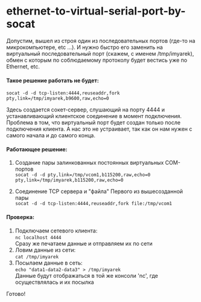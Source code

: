 # ethernet-to-virtual-serial-port-by-socat

Допустим, вышел из строя один из последовательных портов (где-то на микрокомпьютере, etc ...).
И нужно быстро его заменить на виртуальный последовательный порт (скажем, с именем /tmp/imyarek), обмен с которым по соблюдаемому протоколу будет вестись уже по Ethernet, etc.

#### **Такое решение работать не будет:**

`socat -d -d tcp-listen:4444,reuseaddr,fork pty,link=/tmp/imyarek,b9600,raw,echo=0`

Здесь создается сокет-сервер, слушающий на порту 4444 и устанавливающий клиентское соединение в момент подключения. Проблема в том, что виртуальный порт будет создан только после подключения клиента.
А нас это не устраивает, так как он нам нужен с самого начала и до самого конца.

#### Работающее решение:

1. Создание пары залинкованных постоянных виртуальных COM-портов  
`socat -d -d pty,link=/tmp/vcom1,b115200,raw,echo=0 pty,link=/tmp/imyarek,b115200,raw,echo=0`

2. Соединение TCP сервера и "файла" Первого из вышесозданной пары  
`socat -d -d tcp-listen:4444,reuseaddr,fork file:/tmp/vcom1`
  
#### Проверка:

1. Подключаем сетевого клиента:  
`nc localhost 4444`  
Сразу же печатаем данные и отправляем их по сети 
2. Ловим данные из сети:  
`cat /tmp/imyarek`
3. Посылаем данные в сеть:  
`echo "data1-data2-data3" > /tmp/imyarek`  
Данные будут отображаться в той же консоли 'nc', где осуществлялась и их посылка

Готово!
